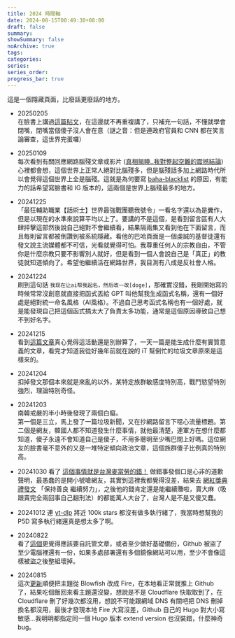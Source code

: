 ```yaml
---
title: 2024 時間軸
date: 2024-08-15T00:49:30+08:00
draft: false
summary: 
showSummary: false
noArchive: true
tags:
categories:
series:
series_order: 
progress_bar: true
---
```


<!-- jQuery -->
<script  type="text/javascript"  src="https://cdnjs.cloudflare.com/ajax/libs/jquery/3.7.1/jquery.min.js"></script>
<!-- nanogallery2 -->
<link href="https://unpkg.com/nanogallery2/dist/css/nanogallery2.min.css" rel="stylesheet" type="text/css"></link>
<script  type="text/javascript" src="https://unpkg.com/nanogallery2@3.0.5/dist/jquery.nanogallery2.min.js"></script>

這是一個隱藏頁面，比廢話更廢話的地方。

- 20250205  
在臉書上講過[這篇貼文](https://www.facebook.com/segacheng/posts/10107838498957053)，在這邊就不再重複講了，只補充一句話，不懂就學會閉嘴，閉嘴當個傻子沒人會在意（謎之音：但是連政府官員和 CNN 都在笑言論審查，這世界完蛋囉）

- 20250109  
每次看到有關回應網路腦殘文章或影片 ([真相揭曉..我對整起空難的震撼結論](https://www.youtube.com/watch?v=GujjTfs8o-M)) 心裡都會想，這個世界上正常人絕對比腦殘多，但是腦殘話多加上網路時代所以會覺得這個世界上全是腦殘。這就是為何要寫 [baha-blacklist](https://github.com/ZhenShuo2021/baha-blacklist) 的原因，有能力的話希望寫臉書和 IG 版本的，這兩個是世界上腦殘最多的地方。

- 20241225  
「最狂輔助職業【話術士】世界最強戰團聽我號令」一看名字還以為是糞作，但是以現在的水準來說算平均以上了。要講的不是這個，是看到留言區有人大肆抨擊這部然後說自己絕對不會繼續看，結果隔兩集又看到他在下面留言，而且每則留言都被倒讚到被系統隱藏。看他的巴哈頁面是一個虔誠的基督徒還有發文說主流媒體都不可信，光看就覺得可怕。我尊重任何人的宗教自由，不管你是什麼宗教只要不影響別人就好，但是看到一個人會說自己是「真正」的教徒就知道傾向了。希望他繼續活在網路世界，我目測有八成是反社會人格。

- 20241224  
刷到這句話 `我现在让ai帮我起名，然后改一改[doge]`，那確實沒錯，我剛開始寫的時候常常沒創意就直接把函式丟給 GPT 叫他幫我生成函式名稱，還有一個好處是絕對統一命名風格（AI風格）。不過自己思考函式名稱也有一個好處，就是能發現自己把這個函式搞太大了負責太多功能，通常是這個原因導致自己想不到好名字。

- 20241215  
看到[這篇文章](https://blog.kyomind.tw/ithome-ironman-tips/)真心覺得這活動還是別辦算了，一天一篇是能生成什麼有實質意義的文章，看完才知道我從好幾年前就在說的 iT 幫倒忙的垃圾文章原來是這樣來的。

- 20241204  
扣掉發文那個本來就是來亂的以外，某特定族群敏感度特別高，戰鬥慾望特別強烈，理論特別奇怪。

<script type="text/javascript" src="https://cdnjs.cloudflare.com/ajax/libs/jquery/3.7.1/jquery.min.js"></script>
<link href="https://unpkg.com/nanogallery2/dist/css/nanogallery2.min.css" rel="stylesheet" type="text/css" />
<script type="text/javascript" src="https://unpkg.com/nanogallery2@3.0.5/dist/jquery.nanogallery2.min.js"></script>

<div id="nanogallery"></div>

<script>
    (function () {
        jQuery("#nanogallery").nanogallery2({
            itemsBaseURL: window.baseURL + "timeline/data/20241204/",
            thumbnailWidth: "auto",
            thumbnailHeight: 200,
            galleryDisplayMode: "moreButton",
            galleryDisplayMoreStep: 1,
            viewerGallery: "none",
            imageTransition: "swipe",
            thumbnailLabel: {
                position: "onBottom",
                displayDescription: false,
                displayTitle: false,
                titleMultiLine: true
            },
            viewerToolbar: { display: false, standard: 'minimizeButton, label', minimized: 'minimizeButton, label, fullscreenButton, downloadButton, infoButton' },
            viewerTools: { topLeft: 'infoButton, label', topRight: 'pageCounter, playPauseButton, zoomButton, fullscreenButton, downloadButton, closeButton' },
            thumbnailBaseGridHeight: 50,
            thumbnailAlignment: 'fillWidth',
            thumbnailToolbarAlbum: null,
            icons: { thumbnailDisplay: '<i class="fa fa-long-arrow-right" aria-hidden="true"></i> display' },
            thumbnailDisplayTransition: 'slideDown',
            thumbnailDisplayTransitionDuration: 500,
            thumbnailDisplayInterval: 30,
            thumbnailHoverEffect2: 'label_translateY_0px_-20px|image_scale_1.00_1.10|image_rotateZ_0deg_2deg|image_translateY_0px_-20px|tools_opacity_0_1|tools_translateY_30px_0px',
            touchAnimation: true,
            touchAutoOpenDelay: 800,
            locationHash: false,
            items: [
                { src: "https://cdn.zsl0621.cc/2025/blog/timeline-20241204-1---2025-05-09T12-02-34.webp", srct: "https://cdn.zsl0621.cc/2025/blog/timeline-20241204-1---2025-05-09T12-02-34.webp", description: '1' },
                { src: "https://cdn.zsl0621.cc/2025/blog/timeline-20241204-2---2025-05-09T12-02-34.webp", srct: "https://cdn.zsl0621.cc/2025/blog/timeline-20241204-2---2025-05-09T12-02-34.webp", description: '2' },
                { src: "https://cdn.zsl0621.cc/2025/blog/timeline-20241204-3---2025-05-09T12-02-34.webp", srct: "https://cdn.zsl0621.cc/2025/blog/timeline-20241204-3---2025-05-09T12-02-34.webp", description: '3' },
                { src: "https://cdn.zsl0621.cc/2025/blog/timeline-20241204-4---2025-05-09T12-02-34.webp", srct: "https://cdn.zsl0621.cc/2025/blog/timeline-20241204-4---2025-05-09T12-02-34.webp", description: '4' },
                { src: "https://cdn.zsl0621.cc/2025/blog/timeline-20241204-5---2025-05-09T12-02-34.webp", srct: "https://cdn.zsl0621.cc/2025/blog/timeline-20241204-5---2025-05-09T12-02-34.webp", description: '5' }
            ],
        });
    })();
</script>

- 20241203  
南韓戒嚴的半小時後發現了兩個白癡。  
第一個是三立，馬上發了一篇垃圾新聞，又在抄網路留言下噁心流量標題。第二個是網友，韓國人都不知道發生什麼事情，就他最清楚，連軍方在想什麼都知道，傻子永遠不會知道自己是傻子，不用多聰明至少嘴巴閉上好嗎。這位網友的臉書毫不意外的又是一堆特定傾向政治文章，這個族群傻子比例真的特別高。

- 20241030
看了 [這個事情就是台灣麥當勞的錯！](https://www.youtube.com/watch?v=H-8ix1dSi4g) 做錯事發個口是心非的道歉聲明，最愚蠢的是開小號嗆網友，其實到這裡我都覺得沒差，結果去 [網紅獎典禮發文](https://www.instagram.com/p/DBqng-zyA0Q/?utm_source=ig_web_copy_link) 「保持善良 繼續努力」，之後他的錢肯定還是能繼續賺啦，賣大麻（吸跟賣完全兩回事自己翻刑法）的都能萬人大台了，台灣人是不是又傻又蠢。

- 20241012
連 [yt-dlp](https://github.com/yt-dlp/yt-dlp/issues/1918) 將近 100k stars 都沒有做多執行緒了，我當時想幫我的 P5D 寫多執行緒還真是想太多了啊。

- 20240822  
看了[這個](https://www.facebook.com/groups/honestaudio/posts/3643080962672094)更覺得應該要自託管文章，或者至少做好基礎備份，Github 被盜了至少電腦裡還有一份，如果多處部署還有多個鏡像網站可以用，至少不會像這樣被盜之後整組壞掉。

- 20240815  
這次[更新](/posts/20240728/)順便把主題從 Blowfish 改成 Fire，在本地看正常就推上 Github 了，結果吃個飯回來看主題還沒變，想說是不是 Cloudflare 快取取到了，在 Cloudflare 刪了好幾次都沒用，想說不可能跟網域 DNS 有關吧把 DNS 刪掉換名都沒用，最後才發現本地 Fire 大寫沒差，Github 自己的 Hugo 對大小寫敏感...我明明都指定同一個 Hugo 版本 extend version 也沒裝錯，什麼神奇 bug。
